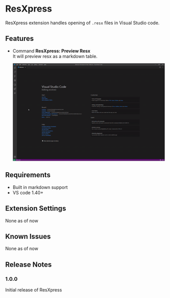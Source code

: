 # ResXpress
ResXpress extension handles opening of `.resx` files in Visual Studio code.

## Features

- Command **ResXpress: Preview Resx**  
  It will preview resx as a markdown table.
  
  ![Screenshot](screenshots/screenshot.gif "Preview Resx")


## Requirements

- Built in markdown support
- VS code 1.40+

## Extension Settings

None as of now

## Known Issues

None as of now 

## Release Notes


### 1.0.0

Initial release of ResXpress

